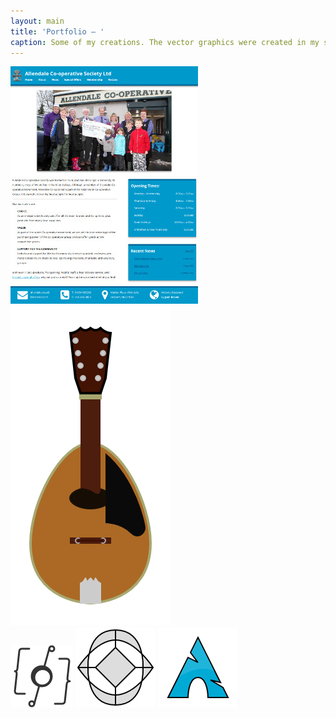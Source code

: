 ```yaml
---
layout: main
title: 'Portfolio — '
caption: Some of my creations. The vector graphics were created in my spare time. The Allendale Co-op was my first client.
---
```

<div class="portfolio">
	<a href='//allendalecoop.co.uk' target='_blank'>
		<img title='Allendale Co-op' width='300' alt='Allendale Co-op' src='co-op.jpg' height='380' />
	</a>
	<img title='Mandolin' width='256' alt='Mandolin' src='mandolin.png' height='512' />
	<div>
		<img title='Gennaus' width='100' alt='Gennaus' src='/images/gennaus.png' height='100' />
		<img title='Wyriad' width='128' alt='Wyriad' src='wyriad.png' height='128' />
		<img title='Arch' width='128' alt='Arch' src='arch.png' height='128' />
	</div>
</div>
